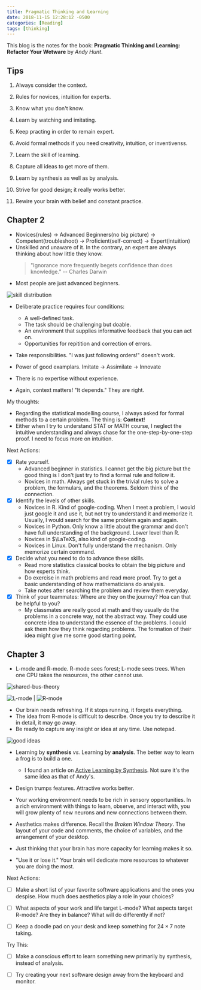 ```yaml
---
title: Pragmatic Thinking and Learning
date: 2018-11-15 12:28:12 -0500
categories: [Reading]
tags: [thinking]
---
```


This blog is the notes for the book: **Pragmatic Thinking and Learning: Refactor Your Wetware** by *Andy Hunt*.

## Tips

1. Always consider the context.


2. Rules for novices, intuition for experts.
3. Know what you don't know.
4. Learn by watching and imitating.
5. Keep practing in order to remain expert.
6. Avoid formal methods if you need creativity, intuition, or inventivenss.
7. Learn the skill of learning.

8. Capture all ideas to get more of them.
9. Learn by synthesis as well as by analysis.
10. Strive for good design; it really works better.
11. Rewire your brain with belief and constant practice.

## Chapter 2

- Novices(rules) -> Advanced Beginners(no big picture) -> Competent(troubleshoot) -> Proficient(self-correct) -> Expert(intuition)
- Unskilled and unaware of it. In the contrary, an expert are always thinking about how little they know.
    > "Ignorance more frequently begets confidence than does knowledge." -- Charles Darwin
- Most people are just advanced beginners.

![skill distribution]({{site.baseurl}}/assets/img/posts/skill-dist.jpg)

- Deliberate practice requires four conditions: 
    - A well-defined task.
    - The task should be challenging but doable.
    - An environment that supplies informative feedback that you can act on.
    - Opportunities for repitition and correction of errors.

- Take responsibilities. "I was just following orders!" doesn't work.
- Power of good examplars. Imitate -> Assimilate -> Innovate
- There is no expertise without experience.
- Again, context matters! "It depends." They are right.

My thoughts:

- Regarding the statistical modelling course, I always asked for formal methods to a certain problem. The thing is: **Context**!
- Either when I try to understand STAT or MATH course, I neglect the intuitive understanding and always chase for the one-step-by-one-step proof. I need to focus more on intuition.

Next Actions:

- [x] Rate yourself.
    - Advanced beginner in statistics. I cannot get the big picture but the good thing is I don't just try to find a formal rule and follow it.
    - Novices in math. Always get stuck in the trivial rules to solve a problem, the formulars, and the theorems. Seldom think of the connection.
- [x] Identify the levels of other skills.
    - Novices in R. Kind of google-coding. When I meet a problem, I would just google it and use it, but not try to understand it and memorize it. Usually, I would search for the same problem again and again.
    - Novices in Python. Only know a little about the grammar and don't have full understanding of the background. Lower level than R.
    - Novices in $\LaTeX$, also kind of google-coding.
    - Novices in Linux. Don't fully understand the mechanism. Only memorize certain command.
- [x] Decide what you need to do to advance these skills.
    - Read more statistics classical books to obtain the big picture and how experts think.
    - Do exercise in math problems and read more proof. Try to get a basic understanding of how mathematicians do analysis.
    - Take notes after searching the problem and review them everyday.
- [x] Think of your teammates: Where are they on the journey? Hoa can that be helpful to you?
    - My classmates are really good at math and they usually do the problems in a concrete way, not the abstract way. They could use concrete idea to understand the essence of the problems. I could ask them how they think regarding problems. The formation of their idea might give me some good starting point.


## Chapter 3

- L-mode and R-mode. R-mode sees forest; L-mode sees trees. When one CPU takes the resources, the other cannot use.

![shared-bus-theory]({{site.baseurl}}/assets/img/posts/shared-bus-theory.jpg)

![L-mode]({{site.baseurl}}/assets/img/posts/l-mode.jpg) | ![R-mode]({{site.baseurl}}/assets/img/posts/r-mode.jpg)

- Our brain needs refreshing. If it stops running, it forgets everything.
- The idea from R-mode is difficult to describe. Once you try to describe it in detail, it may go away.
- Be ready to capture any insight or idea at any time. Use notepad.

![good ideas]({{site.baseurl}}/assets/img/posts/good-idea.jpg)

-  Learning by **synthesis** *vs.* Learning by **analysis**. The better way to learn a frog is to build a one.
    - I found an article on [Active Learning by Synthesis](http://tom.spiglanin.com/2012/05/learning-by-synthesis/). Not sure it's the same idea as that of Andy's.

- Design trumps features. Attractive works better.
- Your working environment needs to be rich in sensory opportunities. In a rich environment with things to learn, observe, and interact with, you will grow plenty of new neurons and new connections between them.
- Aesthetics makes difference. Recall the *Broken Window Theory*. The layout of your code and comments, the choice of variables, and the arrangement of your desktop.
- Just thinking that your brain has more capacity for learning makes it so.
- "Use it or lose it." Your brain will dedicate more resources to whatever you are doing the most.


Next Actions:

- [ ] Make a short list of your favorite software applications and the ones you despise. How much does aesthetics play a role in your choices?
- [ ] What aspects of your work and life target L-mode? What aspects target R-mode? Are they in balance? What will do differently if not?
- [ ] Keep a doodle pad on your desk and keep something for $24 \times 7$ note taking.


Try This:

- [ ] Make a conscious effort to learn something new primarily by synthesis, instead of analysis.
- [ ] Try creating your next software design away from the keyboard and monitor.


##




    
